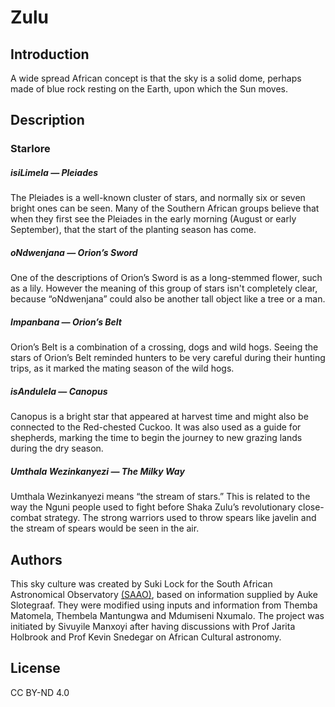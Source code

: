 # Zulu

## Introduction

A wide spread African concept is that the sky is a solid dome, perhaps made of blue rock resting on the Earth, upon which the Sun moves.

## Description

### Starlore

##### isiLimela &mdash; Pleiades

The Pleiades is a well-known cluster of stars, and normally six or seven bright ones can be seen. Many of the Southern African groups believe that when they first see the Pleiades in the early morning (August or early September), that the start of the planting season has come.

##### oNdwenjana &mdash; Orion&#8217;s Sword

One of the descriptions of Orion&#8217;s Sword is as a long-stemmed flower, such as a lily. However the meaning of this group of stars isn't completely clear, because &#8220;oNdwenjana&#8221; could also be another tall object like a tree or a man.

##### Impanbana &mdash; Orion&#8217;s Belt

Orion&#8217;s Belt is a combination of a crossing, dogs and wild hogs. Seeing the stars of Orion&#8217;s Belt reminded hunters to be very careful during their hunting trips, as it marked the mating season of the wild hogs.

##### isAndulela &mdash; Canopus

Canopus is a bright star that appeared at harvest time and might also be connected to the Red-chested Cuckoo. It was also used as a guide for shepherds, marking the time to begin the journey to new grazing lands during the dry season.

##### Umthala Wezinkanyezi &mdash; The Milky Way

 Umthala Wezinkanyezi means &#8220;the stream of stars.&#8221; This is related to the way the Nguni people used to fight before Shaka Zulu&#8217;s revolutionary close-combat strategy. The strong warriors used to throw spears like javelin and the stream of spears would be seen in the air.

## Authors

This sky culture was created by Suki Lock for the South African Astronomical Observatory [(SAAO)](http://www.saao.ac.za/), based on information supplied by Auke Slotegraaf. They were modified using inputs and information from Themba Matomela, Thembela Mantungwa and Mdumiseni Nxumalo. The project was initiated by Sivuyile Manxoyi after having discussions with Prof Jarita Holbrook and Prof Kevin Snedegar on African Cultural astronomy.

## License

CC BY-ND 4.0
